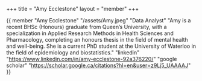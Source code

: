 +++
title = "Amy Ecclestone"
layout = "member"
+++

{{ member
"Amy Ecclestone"
"/assets/Amy.jpeg"
"Data Analyst"
"Amy is a recent BHSc (Honours) graduate from Queen’s University, with a specialization in Applied Research Methods in Health Sciences and Pharmacology, completing an honours thesis in the field of mental health and well-being. She is a current PhD student at the University of Waterloo in the field of epidemiology and biostatistics."
"linkedin" "https://www.linkedin.com/in/amy-ecclestone-92a376220/"
"google scholar" "https://scholar.google.ca/citations?hl=en&user=z9Lj5_UAAAAJ"
}}